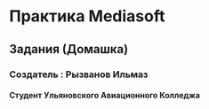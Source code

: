 # Практика Mediasoft
## Задания (Домашка)
### Создатель : Рызванов Ильмаз
#### Студент Ульяновского Авиационного Колледжа